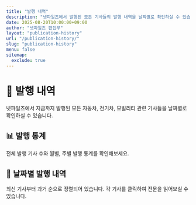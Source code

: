 ```yaml
---
title: "발행 내역"
description: "넷파일즈에서 발행된 모든 기사들의 발행 내역을 날짜별로 확인하실 수 있습니다."
date: 2025-08-20T10:00:00+09:00
author: "넷파일즈 편집부"
layout: "publication-history"
url: "/publication-history/"
slug: "publication-history"
menu: false
sitemap:
  exclude: true
---
```


# 📰 발행 내역

넷파일즈에서 지금까지 발행된 모든 자동차, 전기차, 모빌리티 관련 기사들을 날짜별로 확인하실 수 있습니다.

## 📊 발행 통계

전체 발행 기사 수와 월별, 주별 발행 통계를 확인해보세요.

## 📅 날짜별 발행 내역

최신 기사부터 과거 순으로 정렬되어 있습니다. 각 기사를 클릭하여 전문을 읽어보실 수 있습니다.